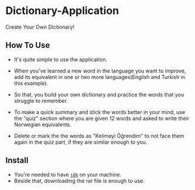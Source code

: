 # Dictionary-Application
Create Your Own Dictionary!

## How To Use

* It's quite simple to use the application. 

* When you've learned a new word in the language you want to improve,  
add its equivalent in one or two more languages(English and Turkish in this example).

* So that, you build your own dictionary and practice the words 
that you struggle to remember.

* To make a quick summary and stick the words better in your mind, use the "quiz" section where you are given 12 words and asked to write their Norwegian equivalents. 

* Delete or mark the the words as "Kelimeyi Öğrendim" to not face them again in the quiz part, if they are similar enough to you.

## Install
* You're needed to have [`jdk`](https://www.oracle.com/java/technologies/javase-downloads.html) on your machine.
* Beside that, downloading the rar file is enough to use.
